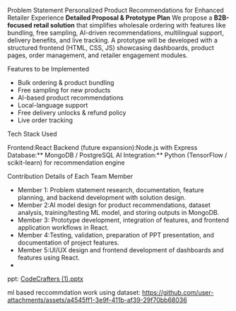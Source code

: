 
Problem Statement
Personalized Product Recommendations for Enhanced Retailer Experience
**Detailed Proposal & Prototype Plan**
We propose a **B2B-focused retail solution** that simplifies wholesale ordering with features like bundling, free sampling, AI-driven recommendations, multilingual support, delivery benefits, and live tracking. A prototype will be developed with a structured frontend (HTML, CSS, JS) showcasing dashboards, product pages, order management, and retailer engagement modules.

Features to be Implemented

* Bulk ordering & product bundling
* Free sampling for new products
* AI-based product recommendations
* Local-language support
* Free delivery unlocks & refund policy
* Live order tracking

Tech Stack Used

Frontend:React
Backend (future expansion):Node.js with Express
Database:** MongoDB / PostgreSQL
AI Integration:** Python (TensorFlow / scikit-learn) for recommendation engine

Contribution Details of Each Team Member

* Member 1: Problem statement research, documentation, feature planning, and backend development with solution design.
* Member 2:AI model design for product recommendations, dataset analysis, training/testing ML model, and storing outputs in MongoDB.
* Member 3: Prototype development, integration of features, and frontend application workflows in React.
* Member 4:Testing, validation, preparation of PPT presentation, and documentation of project features.
* Member 5:UI/UX design and frontend development of dashboards and features using React.
* 
ppt:
[CodeCrafters (1).pptx](https://github.com/user-attachments/files/22583786/CodeCrafters.1.pptx)

ml based reccommdation work using dataset:
https://github.com/user-attachments/assets/a4545ff1-3e9f-411b-af39-29f70bb68036
